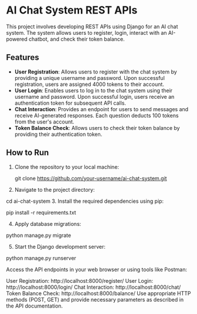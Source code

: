 # AI Chat System REST APIs

This project involves developing REST APIs using Django for an AI chat system. The system allows users to register, login, interact with an AI-powered chatbot, and check their token balance.

## Features

- **User Registration**: Allows users to register with the chat system by providing a unique username and password. Upon successful registration, users are assigned 4000 tokens to their account.
- **User Login**: Enables users to log in to the chat system using their username and password. Upon successful login, users receive an authentication token for subsequent API calls.
- **Chat Interaction**: Provides an endpoint for users to send messages and receive AI-generated responses. Each question deducts 100 tokens from the user's account.
- **Token Balance Check**: Allows users to check their token balance by providing their authentication token.

## How to Run

1. Clone the repository to your local machine:

   git clone https://github.com/your-username/ai-chat-system.git

2. Navigate to the project directory:

cd ai-chat-system
3. Install the required dependencies using pip:

pip install -r requirements.txt

4. Apply database migrations:

python manage.py migrate

5. Start the Django development server:

python manage.py runserver

Access the API endpoints in your web browser or using tools like Postman:

User Registration: http://localhost:8000/register/
User Login: http://localhost:8000/login/
Chat Interaction: http://localhost:8000/chat/
Token Balance Check: http://localhost:8000/balance/
Use appropriate HTTP methods (POST, GET) and provide necessary parameters as described in the API documentation.
